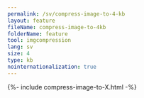 ```yaml
---
permalink: /sv/compress-image-to-4-kb
layout: feature
fileName: compress-image-to-4kb
folderName: feature
tool: imgcompression
lang: sv
size: 4
type: kb
nointernationalization: true
---
```

{%- include compress-image-to-X.html -%}       
